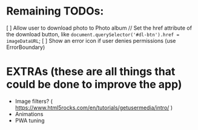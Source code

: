 # Remaining TODOs:
[ ] Allow user to download photo to Photo album // Set the href attribute of the download button, like `document.querySelector('#dl-btn').href = imageDataURL`;
[ ] Show an error icon if user denies permissions (use ErrorBoundary)

# EXTRAs (these are all things that could be done to improve the app)
- Image filters? ( https://www.html5rocks.com/en/tutorials/getusermedia/intro/ )
- Animations
- PWA tuning